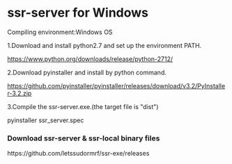 # ssr-server for Windows

Compiling environment:Windows OS

1.Download and install python2.7 and set up the environment PATH.

https://www.python.org/downloads/release/python-2712/

2.Download pyinstaller and install by python command.

https://github.com/pyinstaller/pyinstaller/releases/download/v3.2/PyInstaller-3.2.zip

3.Compile the ssr-server.exe.(the target file is "dist") 

pyinstaller ssr_server.spec


<h3>Download ssr-server & ssr-local binary files</h3>
https://github.com/letssudormrf/ssr-exe/releases
